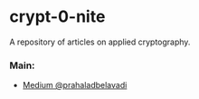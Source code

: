 # crypt-0-nite
A repository of articles on applied cryptography.

### Main:
- [Medium @prahaladbelavadi](https://medium.com/@prahaladbelavadi)
